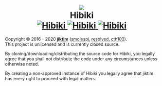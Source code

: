 <h1 align="center">

<a href="https://hibiki.app/">
  <img src="https://i.imgur.com/U6Xpqf2.png">
</a>

<br>
Hibiki
<br>

<a href="https://top.gg/bot/493904957523623936" >
  <img src="https://top.gg/api/widget/status/493904957523623936.svg?noavatar=true" alt="Hibiki" />
</a>

<a href="https://top.gg/bot/493904957523623936" >
  <img src="https://top.gg/api/widget/servers/493904957523623936.svg?noavatar=true" alt="Hibiki" />
</a>

<a href="https://top.gg/bot/493904957523623936" >
  <img src="https://top.gg/api/widget/upvotes/493904957523623936.svg?noavatar=true" alt="Hibiki" />
</a>

</h1>

Copyright © 2016 - 2020 **[jiktim][1]** ([smolespi][2], [resolved][3], [cth103][4]).
<br>
This project is unlicensed and is currently closed source.

By cloning/downloading/distributing the source code for Hibiki, you legally agree that you shall not distribute the code under any circumstances unless otherwise noted.

By creating a non-approved instance of Hibiki you legally agree that jiktim has every right to proceed with legal matters.

[1]: https://jikt.im "jiktim"
[2]: https://espi.xyz "smolespi"
[3]: https://github.com/resolvedxd "resolved"
[4]: https://twitter.com/cth103 "cth103"
